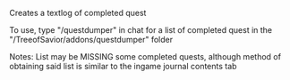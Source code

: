 Creates a textlog of completed quest

To use, type "/questdumper" in chat for a list of completed quest in the "/TreeofSavior/addons/questdumper" folder


Notes: List may be MISSING some completed quests, although method of obtaining said list is similar to the ingame journal contents tab

